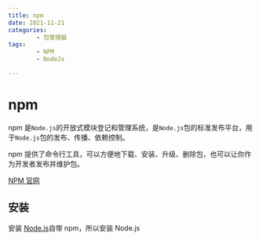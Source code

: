 ```yaml
---
title: npm
date: 2021-11-21
categories:
        - 包管理器
tags:
        - NPM
        - NodeJs

---
```


# npm

npm 是`Node.js`的开放式模块登记和管理系统，是`Node.js`包的标准发布平台，用于`Node.js`包的发布、传播、依赖控制。

npm 提供了命令行工具，可以方便地下载、安装、升级、删除包，也可以让你作为开发者发布并维护包。

[NPM 官网](https://www.npmjs.com/)

## 安装

安装 [Node.js](http://nodejs.cn/download/)自带 npm，所以安装 Node.js

